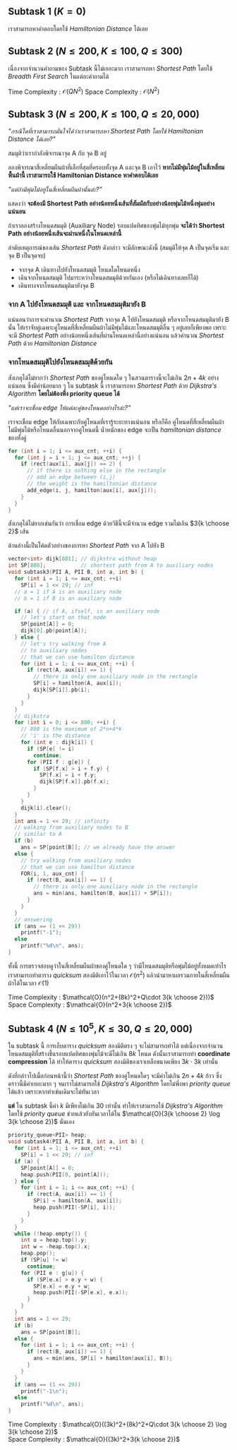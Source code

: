 ﻿
## Subtask 1 $(K = 0)$

เราสามารถหาคำตอบโดยใช้ *Hamiltonian Distance* ได้เลย  

## Subtask 2 $(N \leq 200, K \leq 100, Q \leq 300)$

เนื่องจากจำนวนคำถามของ Subtask นี้ไม่เยอะมาก เราสามารถหา *Shortest Path* โดยใช้ *Breadth First Search* ในแต่ละคำถามได้  

Time Complexity : $\mathcal{O}(QN^2)$
Space Complexity : $\mathcal{O}(N^2)$

## Subtask 3 $(N \leq 200, K \leq 100, Q \leq 20,000)$

*"กรณีใดที่เราสามารถมั่นใจได้ว่าเราสามารถหา Shortest Path โดยใช้ Hamiltonian Distance ได้เลย?"*  

สมมุติว่าเรากำลังพิจารณาจุด A กับ จุด B อยู่  

ลองพิจารณาสี่เหลี่ยมผืนผ้าที่เล็กที่สุดที่ครอบทั้งจุด A และจุด B เอาไว้ **หากไม่มีพุ่มไม้อยู่ในสี่เหลี่ยมพื้นผ้านี้ เราสามารถใช้ Hamiltonian Distance หาคำตอบได้เลย**  

*"แต่ถ้ามีพุ่มไม้อยู่ในสี่เหลี่ยมผืนผ้านั้นล่ะ?"*  

แสดงว่า **จะต้องมี Shortest Path อย่างน้อยหนึ่งเส้นที่สัมผัสกับอย่างน้อยพุ่มไม้หนึ่งพุ่มอย่างแน่นอน**  

ถ้าเราลองสร้างโหนดสมมุติ (Auxiliary Node) รอบแปดทิศของพุ่มไม้ทุกพุ่ม **จะได้ว่า Shortest Path อย่างน้อยหนึ่งเส้นจะผ่านหนึ่งในโหนดเหล่านี้**  

ลำดับเหตุการณ์ของเส้น *Shortest Path* ดังกล่าว จะมีลักษณะดังนี้ (สมมุติให้จุด A เป็นจุดเริ่ม และจุด B เป็นจุดจบ)
* จากจุด A เดินทางไปยังโหนดสมมุติ โหนดใดโหนดหนึ่ง 
* เดินจากโหนดสมมุติ ไปมาระหว่างโหนดสมมุติด้วยกันเอง (หรือไม่เดินทางเลยก็ได้)
* เดินทางจากโหนดสมมุติมายังจุด B

### จาก A ไปยังโหนดสมมุติ และ จากโหนดสมมุติมายัง B

แน่นอนว่าการจะคำนวณ *Shortest Path* จากจุด A ไปยังโหนดสมมุติ หรือจากโหนดสมมุติมายัง B นั้น ให้เราจับคู่เฉพาะคู่โหนดที่สี่เหลี่ยมผืนผ้าไม่มีพุ่มไม้และโหนดสมมุติอื่น ๆ อยู่เลยก็เพียงพอ เพราะจะมี *Shortest Path* อย่างน้อยหนึ่งเส้นที่ผ่านโหนดเหล่านี้อย่างแน่นอน แล้วคำนวณ *Shortest Path* ด้วย *Hamiltonian Distance* 

### จากโหนดสมมุติไปยังโหนดสมมุติด้วยกัน 

สังเกตุได้ไม่ยากว่า *Shortest Path* ของคู่โหนดใด ๆ ในสวนตารางนี้จะไม่เกิน $2n+4k$ อย่างแน่นอน ซึ่งมีค่าน้อยมาก ๆ ใน subtask นี้ เราสามารถหา *Shortest Path* ด้วย *Dijkstra's Algorithm* **โดยไม่ต้องพึ่ง priority queue ได้**  

*"แต่เราจะเชื่อม edge ให้แต่ละคู่ของโหนดอย่างไรล่ะ?"*  

เราจะเชื่อม edge ให้กับเฉพาะกับคู่โหนดที่เรารู้ระยะทางแน่นอน หรือก็คือ คู่โหนดที่สี่เหลี่ยมผืนผ้าไม่มีพุ่มไม้หรือโหนดอื่นนอกจากคู่โหนดนี้ น้ำหนักของ edge จะเป็น *hamiltonian distance* ของทั้งคู่  
```cpp
for (int i = 1; i <= aux_cnt; ++i) {
  for (int j = i + 1; j <= aux_cnt; ++j) {
    if (rect(aux[i], aux[j]) == 2) {
      // if there is nothing else in the rectangle
      // add an edge between (i,j)
      // the weight is the hamiltonian distance
      add_edge(i, j, hamilton(aux[i], aux[j]));
    }
  }
}
```
สังเกตุได้ไม่ยากเช่นกันว่า การเชื่อม edge ด้วยวิธีนี้จะมีจำนวน edge รวมไม่เกิน $3{k \choose 2}$ เส้น  

ด้านล่างนี้เป็นโค้ดตัวอย่างของการหา *Shortest Path* จาก A ไปยัง B  

```cpp
vector<int> dijk[801]; // dijkstra without heap
int SP[808];           // shortest path from A to auxiliary nodes
void subtask3(PII A, PII B, int a, int b) {
  for (int i = 1; i <= aux_cnt; ++i)
    SP[i] = 1 << 29; // inf
  // a = 1 if A is an auxiliary node
  // b = 1 if B is an auxiliary node

  if (a) { // if A, ifself, is an auxiliary node
    // let's start on that node
    SP[point[A]] = 0;
    dijk[0].pb(point[A]);
  } else {
    // let's try walking from A
    // to auxiliary nodes
    // that we can use hamilton distance
    for (int i = 1; i <= aux_cnt; ++i) {
      if (rect(A, aux[i]) == 1) {
        // there is only one auxiliary node in the rectangle
        SP[i] = hamilton(A, aux[i]);
        dijk[SP[i]].pb(i);
      }
    }
  }
  // dijkstra
  for (int i = 0; i <= 800; ++i) {
    // 800 is the maximum of 2*n+4*k
    // 'i' is the distance
    for (int e : dijk[i]) {
      if (SP[e] != i)
        continue;
      for (PII f : g[e]) {
        if (SP[f.x] > i + f.y) {
          SP[f.x] = i + f.y;
          dijk[SP[f.x]].pb(f.x);
        }
      }
    }
    dijk[i].clear();
  }
  int ans = 1 << 29; // infinity
  // walking from auxiliary nodes to B
  // similar to A
  if (b)
    ans = SP[point[B]]; // we already have the answer
  else {
    // try walking from auxiliary nodes
    // that we can use hamilton distance
    FOR(i, 1, aux_cnt) {
      if (rect(B, aux[i]) == 1) {
        // there is only one auxiliary node in the rectangle
        ans = min(ans, hamilton(B, aux[i]) + SP[i]);
      }
    }
  }
  // answering
  if (ans == (1 << 29))
    printf("-1");
  else
    printf("%d\n", ans);
}
```  

ทั้งนี้ การตรวจสอบดูว่าในสี่เหลี่ยมผืนผ้าของคู่โหนดใด ๆ ว่ามีโหนดสมมุติหรือพุ่มไม้อยู่ทั้งหมดเท่าไร เราสามารถทำตาราง *quicksum* สองมิติเอาไว้ในเวลา $\mathcal{O}(n^2)$ แล้วนำมาหาผลรวมภายในสี่เหลี่ยมผืนผ้าได้ในเวลา $\mathcal{O}(1)$  

Time Complexity : $\mathcal{O}(n^2+(8k)^2+Q\cdot 3{k \choose 2}))$  
Space Complexity : $\mathcal{O}(n^2+3{k \choose 2})$  

## Subtask 4 $(N \leq 10^5, K \leq 30, Q \leq 20,000)$

ใน subtask นี้ การเก็บตาราง *quicksum* สองมิติตรง ๆ จะไม่สามารถทำได้ แต่เนื่องจากจำนวนโหนดสมมุติที่สร้างขึ้นรอบแปดทิศของพุ่มไม้จะมีไม่เกิน $8k$ โหนด ดังนั้นเราสามารถทำ **coordinate compression** ได้ ทำให้ตาราง *quicksum* สองมิติของเราเหลือขนาดเพียง $3k \cdot 3k$ เท่านั้น  

ดังที่กล่าวไปเมื่อก่อนหน้านี้ว่า *Shortest Path* ของคู่โหนดใดๆ จะมีค่าไม่เกิน $2n+4k$ ก้าว ซึ่งคราวนี้มีค่าเยอะมาก ๆ จนเราไม่สามารถใช้ *Dijkstra's Algorithm* โดยไม่พึ่งพา *priority queue* ได้แล้ว เพราะหากทำเช่นเดิมจะไม่ทันเวลา  

**แต่** ใน subtask นี้ค่า $k$ มีเพียงไม่เกิน 30 เท่านั้น ทำให้เราสามารถใช้ *Dijkstra's Algorithm* โดยใช้ *priority queue* ช่วยแล้วยังทันเวลาได้ใน $\mathcal{O}(3{k \choose 2} \log 3{k \choose 2})$ นั่นเอง  

```cpp
priority_queue<PII> heap;
void subtask4(PII A, PII B, int a, int b) {
  for (int i = 1; i <= aux_cnt; ++i)
    SP[i] = 1 << 29; // inf
  if (a) {
    SP[point[A]] = 0;
    heap.push(PII(0, point[A]));
  } else {
    for (int i = 1; i <= aux_cnt; ++i) {
      if (rect(A, aux[i]) == 1) {
        SP[i] = hamilton(A, aux[i]);
        heap.push(PII(-SP[i], i));
      }
    }
  }
  while (!heap.empty()) {
    int u = heap.top().y;
    int w = -heap.top().x;
    heap.pop();
    if (SP[u] != w)
      continue;
    for (PII e : g[u]) {
      if (SP[e.x] > e.y + w) {
        SP[e.x] = e.y + w;
        heap.push(PII(-SP[e.x], e.x));
      }
    }
  }
  int ans = 1 << 29;
  if (b)
    ans = SP[point[B]];
  else {
    for (int i = 1; i <= aux_cnt; ++i) {
      if (rect(B, aux[i]) == 1) {
        ans = min(ans, SP[i] + hamilton(aux[i], B));
      }
    }
  }
  if (ans == (1 << 29))
    printf("-1\n");
  else
    printf("%d\n", ans);
}
```

Time Complexity : $\mathcal{O}((3k)^2+(8k)^2+Q\cdot 3{k \choose 2} \log 3{k \choose 2})$  
Space Complexity : $\mathcal{O}((3k)^2+3{k \choose 2})$  
